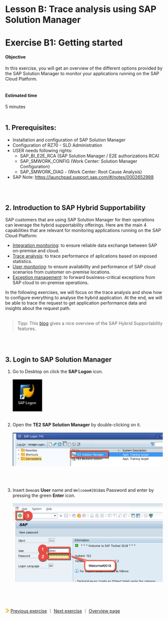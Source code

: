 # Lesson B: Trace analysis using SAP Solution Manager
# Exercise B1: Getting started

#### Objective
In this exercise, you will get an overview of the different options provided by the SAP Solution Manager to monitor your applications running on the SAP Cloud Platform.<br /><br />

#### Estimated time
5 minutes
<br />
<br />

## 1. Prerequisites:
- Installation and configuration of SAP Solution Manager
- Configuration of RZ70 - SLD Administration
- USER needs following rights:
    * SAP_BI_E2E_RCA (SAP Solution Manager / E2E authorizations RCA)
    * SAP_SMWORK_CONFIG (Work Center: Solution Manager Configuration)
    * SAP_SMWORK_DIAG - (Work Center: Root Cause Analysis)
- SAP Note: https://launchpad.support.sap.com/#/notes/0002652988

[//]: # (
  What about the profile? Without SAP_ALL, it doesn't work...
)
<br /><br />

## 2. Introduction to SAP Hybrid Supportability
SAP customers that are using SAP Solution Manager for their operations can leverage the hybrid supportability offerings.
Here are the main 4 capabilities that are relevant for monitoring applications running on the SAP Cloud Platform:
  * [Integration monitoring](https://help.sap.com/viewer/82f6dd44db4e4518aad4dfce00116fcf/7.2.05/en-US/5140d8bd-a295-4391-a3bf-d442bc2dcbe7.html): to ensure reliable data exchange between SAP on-premise and cloud.
  * [Trace analysis](https://help.sap.com/viewer/82f6dd44db4e4518aad4dfce00116fcf/7.2.05/en-US/24549de5-a335-4cef-9127-cff2d309852d.html): to trace performance of aplications based on exposed statistics.
  * [User monitoring](https://help.sap.com/viewer/82f6dd44db4e4518aad4dfce00116fcf/7.2.05/en-US/ef80f08c-5e3a-4c29-903b-8338c66c0b38.html): to ensure availability and performance of SAP cloud scenarios from customer on-premise locations.
  * [Exception management](https://help.sap.com/viewer/82f6dd44db4e4518aad4dfce00116fcf/7.2.05/en-US/96847666-37fa-4e4f-a1a9-040d01b61469.html): to forward business-critical exceptions from SAP cloud to on-premise operations.

In the following exercises, we will focus on the trace analysis and show how to configure everything to analyse the hybrid application. At the end, we will be able to trace the request to get application performance data and insights about the request path.<br /><br />

> Tipp: This [blog](https://blogs.sap.com/2018/02/02/brief-overview-of-hybrid-supportability-options-for-sap-cloud-platform/) gives a nice overview of the SAP Hybrid Supportability features.

<br /><br />


## 3. Login to SAP Solution Manager
1. Go to Desktop on click the **SAP Logon** icon.<br /><br />
![](../../images/b1-sap-logon.png)<br /><br />

1. Open the **TE2 SAP Solution Manager** by double-clicking on it.<br /><br />
![](../../images/b1-te2-solman-start.png)<br /><br />
<br /><br />

1. Insert `Demo`as **User** name and `Welcome#2018`as Password and enter by pressing the green **Enter** icon.<br /><br />
![](../../images/b1-te2-credentials.png)


<br /><br /><br />


![](../../images/nav.png) [Previous exercise](../A3/README.md) ｜ [Next exercise](../B2/README.md) ｜ [Overview page](../../README.md)
